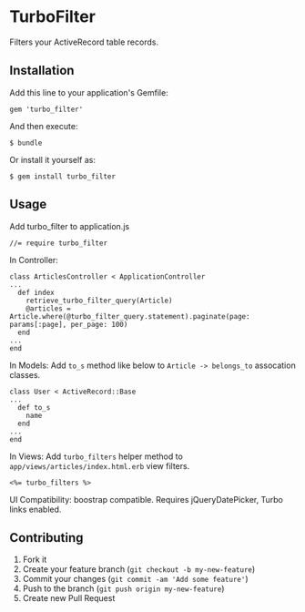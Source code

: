 # TurboFilter

Filters your ActiveRecord table records.

## Installation

Add this line to your application's Gemfile:

    gem 'turbo_filter'

And then execute:

    $ bundle

Or install it yourself as:

    $ gem install turbo_filter

## Usage

  Add turbo_filter to application.js

    //= require turbo_filter

  In Controller:

    class ArticlesController < ApplicationController
    ...
      def index
        retrieve_turbo_filter_query(Article)
        @articles = Article.where(@turbo_filter_query.statement).paginate(page: params[:page], per_page: 100)
      end
    ...
    end

  In Models: Add `to_s` method like below to `Article -> belongs_to` assocation classes.

    class User < ActiveRecord::Base
    ...
      def to_s
        name
      end
    ...
    end

  In Views: Add `turbo_filters` helper method to `app/views/articles/index.html.erb` view filters.

    <%= turbo_filters %>

  UI Compatibility: boostrap compatible.
  Requires jQueryDatePicker, Turbo links enabled.


## Contributing

1. Fork it
2. Create your feature branch (`git checkout -b my-new-feature`)
3. Commit your changes (`git commit -am 'Add some feature'`)
4. Push to the branch (`git push origin my-new-feature`)
5. Create new Pull Request
